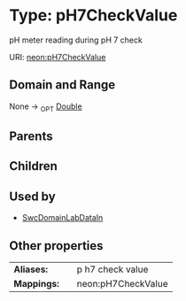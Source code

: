 
# Type: pH7CheckValue


pH meter reading during pH 7 check

URI: [neon:pH7CheckValue](https://data.neonscience.org/pH7CheckValue)


## Domain and Range

None ->  <sub>OPT</sub> [Double](types/Double.md)

## Parents


## Children


## Used by

 * [SwcDomainLabDataIn](SwcDomainLabDataIn.md)

## Other properties

|  |  |  |
| --- | --- | --- |
| **Aliases:** | | p h7 check value |
| **Mappings:** | | neon:pH7CheckValue |

